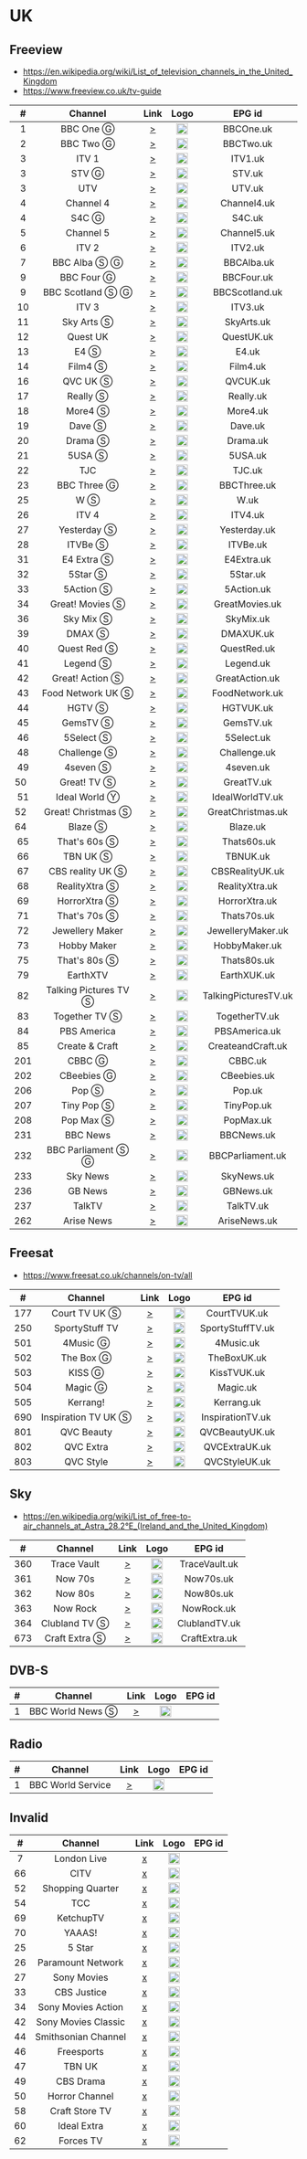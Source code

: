 <h1>UK</h1>

<h2>Freeview</h2>

* https://en.wikipedia.org/wiki/List_of_television_channels_in_the_United_Kingdom
* https://www.freeview.co.uk/tv-guide

| #   | Channel        | Link  | Logo | EPG id |
|:---:|:--------------:|:-----:|:----:|:------:|
| 1   | BBC One Ⓖ | [>](https://vs-hls-push-uk-live.akamaized.net/x=4/i=urn:bbc:pips:service:bbc_one_hd/t=3840/v=pv14/b=5070016/main.m3u8) | <img height="20" src="https://upload.wikimedia.org/wikipedia/commons/thumb/8/8b/BBC_One_logo_2021.svg/640px-BBC_One_logo_2021.svg.png"/> | BBCOne.uk |
| 2   | BBC Two Ⓖ| [>](https://vs-hls-push-uk-live.akamaized.net/x=4/i=urn:bbc:pips:service:bbc_two_hd/pc_hd_abr_v2.m3u8) | <img height="20" src="https://upload.wikimedia.org/wikipedia/commons/thumb/1/15/BBC_Two_logo_2021.svg/640px-BBC_Two_logo_2021.svg.png"/> | BBCTwo.uk |
| 3   | ITV 1 | [>](http://92.114.85.81:8000/play/a00y/index.m3u8) | <img height="20" src="https://upload.wikimedia.org/wikipedia/en/thumb/1/1f/ITV1_logo_%282022%29.svg/640px-ITV1_logo_%282022%29.svg.png"/> | ITV1.uk |
| 3   | STV Ⓖ | [>](https://csm-e-ces1aeuw1live102-083090b15a93b4fdd.tls1.yospace.com/csm/live/139900483.m3u8?yo.l=true&yo.ls=2,3,4,5,6&yo.p=3&yo.oh=Y3NtLWUtc3R2LWViLnRsczEueW9zcGFjZS5jb20=) | <img height="20" src="https://upload.wikimedia.org/wikipedia/en/thumb/8/87/STV_logo_2014.png/631px-STV_logo_2014.png"/> | STV.uk |
| 3   | UTV | [>](http://92.114.85.81:8000/play/a04s/index.m3u8) | <img height="20" src="https://upload.wikimedia.org/wikipedia/commons/thumb/2/23/UTV_2016.svg/640px-UTV_2016.svg.png"/> | UTV.uk |
| 4   | Channel 4 | [>](http://92.114.85.77:8000/play/a0b9) | <img height="20" src="https://upload.wikimedia.org/wikipedia/en/thumb/9/9b/Channel_4_%28On_Demand%29_2023.svg/569px-Channel_4_%28On_Demand%29_2023.svg.png"/> | Channel4.uk |
| 4   | S4C Ⓖ | [>](https://live-uk.s4c-cdn.co.uk/out/v1/a0134f1fd5a2461b9422b574566d4442/live_uk.m3u8) | <img height="20" src="https://i.imgur.com/vrcbnBv.png"/> | S4C.uk |
| 5   | Channel 5 | [>](http://92.114.85.81:8000/play/a01g/index.m3u8) | <img height="20" src="https://upload.wikimedia.org/wikipedia/en/thumb/c/cb/Channel_5_%28UK%29_2016.svg/530px-Channel_5_%28UK%29_2016.svg.png"/> | Channel5.uk |
| 6   | ITV 2 | [>](http://92.114.85.77:8000/play/a041) | <img height="20" src="https://upload.wikimedia.org/wikipedia/en/thumb/d/d8/ITV2_logo_2022.svg/640px-ITV2_logo_2022.svg.png"/> | ITV2.uk |
| 7   | BBC Alba Ⓢ Ⓖ | [>](https://vs-hls-pushb-uk-live.akamaized.net/x=4/i=urn:bbc:pips:service:bbc_alba/pc_hd_abr_v2.m3u8) | <img height="20" src="https://upload.wikimedia.org/wikipedia/commons/thumb/e/e3/BBC_Alba_2021.svg/640px-BBC_Alba_2021.svg.png"/> | BBCAlba.uk |
| 9   | BBC Four Ⓖ | [>](https://vs-hls-pushb-uk-live.akamaized.net/x=4/i=urn:bbc:pips:service:bbc_four_hd/pc_hd_abr_v2.m3u8) | <img height="20" src="https://upload.wikimedia.org/wikipedia/commons/thumb/6/6d/BBC_Four_logo_2021.svg/640px-BBC_Four_logo_2021.svg.png"/> | BBCFour.uk |
| 9   | BBC Scotland Ⓢ Ⓖ | [>](https://vs-hls-pushb-uk-live.akamaized.net/x=4/i=urn:bbc:pips:service:bbc_scotland_hd/pc_hd_abr_v2.m3u8) | <img height="20" src="https://upload.wikimedia.org/wikipedia/commons/thumb/6/66/BBC_Scotland_2021_%28channel%29.svg/640px-BBC_Scotland_2021_%28channel%29.svg.png"/> | BBCScotland.uk |
| 10  | ITV 3 | [>](http://92.114.85.77:8000/play/a04z) | <img height="20" src="https://upload.wikimedia.org/wikipedia/en/thumb/6/67/ITV3_logo_2022.svg/640px-ITV3_logo_2022.svg.png"/> | ITV3.uk |
| 11  | Sky Arts Ⓢ | [>](http://92.114.85.62:8000/play/a00a) | <img height="20" src="https://upload.wikimedia.org/wikipedia/en/9/9c/Sky_Arts_2020.png"/> | SkyArts.uk |
| 12  | Quest UK | [>](http://92.114.85.81:8000/play/a055/index.m3u8) | <img height="20" src="https://i.imgur.com/9IFXXNc.png"/> | QuestUK.uk |
| 13  | E4 Ⓢ | [>](http://92.114.85.81:8000/play/a02c/index.m3u8) | <img height="20" src="https://upload.wikimedia.org/wikipedia/en/thumb/0/06/E4_logo_2018.svg/552px-E4_logo_2018.svg.png"/> | E4.uk |
| 14  | Film4 Ⓢ | [>](http://92.114.85.81:8000/play/a029/index.m3u8) | <img height="20" src="https://upload.wikimedia.org/wikipedia/en/thumb/5/53/Film4_logo_2018.svg/805px-Film4_logo_2018.svg.png"/> | Film4.uk |
| 16  | QVC UK Ⓢ | [>](https://d1txbbj1u9asam.cloudfront.net/live/qvcuk_main_clean/bitrate1.isml/3/prog_index.m3u8) | <img height="20" src="https://i.imgur.com/6TWUVrh.png"/> | QVCUK.uk |
| 17  | Really Ⓢ | [>](http://92.114.85.80:8000/play/a04x) | <img height="20" src="https://i.imgur.com/lY5sFgo.png"/> | Really.uk |
| 18  | More4 Ⓢ | [>](http://92.114.85.81:8000/play/a03p/index.m3u8) | <img height="20" src="https://upload.wikimedia.org/wikipedia/en/thumb/e/e6/More4_logo_2018.svg/1023px-More4_logo_2018.svg.png"/> | More4.uk |
| 19  | Dave Ⓢ | [>](http://92.114.85.81:8000/play/a044/index.m3u8) | <img height="20" src="https://upload.wikimedia.org/wikipedia/commons/thumb/b/b8/Dave_2022.svg/1024px-Dave_2022.svg.png"/> | Dave.uk |
| 20  | Drama Ⓢ | [>](http://92.114.85.81:8000/play/a03z/index.m3u8) | <img height="20" src="https://upload.wikimedia.org/wikipedia/en/thumb/3/3a/Drama_logo_2013.svg/786px-Drama_logo_2013.svg.png"/> | Drama.uk |
| 21  | 5USA Ⓢ | [>](http://92.114.85.81:8000/play/a01a/index.m3u8) | <img height="20" src="https://i.imgur.com/Pi7so2l.png"/> | 5USA.uk |
| 22  | TJC | [>](https://cdn-shop-lc-01.akamaized.net/Content/HLS_HLS/Live/channel(TJCOTT)/index.m3u8) | <img height="20" src="https://i.imgur.com/fk5rEje.png"/> | TJC.uk |
| 23  | BBC Three Ⓖ | [>](https://vs-hls-pushb-uk-live.akamaized.net/x=4/i=urn:bbc:pips:service:bbc_three_hd/t=3840/v=pv14/b=5070016/main.m3u8) | <img height="20" src="https://upload.wikimedia.org/wikipedia/commons/thumb/7/76/BBC_Three_2022.svg/640px-BBC_Three_2022.svg.png"/> | BBCThree.uk |
| 25  | W Ⓢ | [>](http://92.114.85.81:8000/play/a03x/index.m3u8) | <img height="20" src="https://upload.wikimedia.org/wikipedia/commons/thumb/f/fd/W_%28UKTV%29_2022.svg/640px-W_%28UKTV%29_2022.svg.png"/> | W.uk |
| 26  | ITV 4 | [>](http://92.114.85.77:8000/play/a05z) | <img height="20" src="https://upload.wikimedia.org/wikipedia/en/thumb/5/57/ITV4_logo_%282022%29.svg/640px-ITV4_logo_%282022%29.svg.png"/> | ITV4.uk |
| 27  | Yesterday Ⓢ | [>](http://92.114.85.81:8000/play/a03v/index.m3u8) | <img height="20" src="https://upload.wikimedia.org/wikipedia/en/thumb/d/d0/Yesterday_logo_2012.svg/620px-Yesterday_logo_2012.svg.png"/> | Yesterday.uk |
| 28  | ITVBe Ⓢ | [>](http://92.114.85.77:8000/play/a09h) | <img height="20" src="https://upload.wikimedia.org/wikipedia/en/thumb/f/f2/ITVBe_logo_%282022%29.svg/640px-ITVBe_logo_%282022%29.svg.png"/> | ITVBe.uk |
| 31  | E4 Extra Ⓢ | [>](http://92.114.85.81:8000/play/a03r/index.m3u8) | <img height="20" src="https://upload.wikimedia.org/wikipedia/en/thumb/b/b1/E4_Extra_logo_2022.svg/640px-E4_Extra_logo_2022.svg.png"/> | E4Extra.uk |
| 32  | 5Star Ⓢ | [>](http://92.114.85.81:8000/play/a01c/index.m3u8) | <img height="20" src="https://upload.wikimedia.org/wikipedia/commons/thumb/d/dd/5Star_logo_2019.svg/640px-5Star_logo_2019.svg.png"/> | 5Star.uk |
| 33  | 5Action Ⓢ | [>](http://92.114.85.81:8000/play/a01h/index.m3u8) | <img height="20" src="https://upload.wikimedia.org/wikipedia/en/thumb/d/d4/5Action_logo.svg/640px-5Action_logo.svg.png"/> | 5Action.uk |
| 34  | Great! Movies Ⓢ | [>](http://92.114.85.81:8000/play/a00f/index.m3u8) | <img height="20" src="https://upload.wikimedia.org/wikipedia/en/thumb/9/92/Great%21_Movies_logo_2021.svg/640px-Great%21_Movies_logo_2021.svg.png"/> | GreatMovies.uk |
| 36  | Sky Mix Ⓢ | [>](http://92.114.85.79:8000/play/a0c7) | <img height="20" src="https://upload.wikimedia.org/wikipedia/commons/4/44/Sky_Mix_2023_logo.png"/> | SkyMix.uk |
| 39  | DMAX Ⓢ | [>](http://92.114.85.81:8000/play/a03b/index.m3u8) | <img height="20" src="https://i.imgur.com/CDsoyjN.png"/> | DMAXUK.uk |
| 40  | Quest Red Ⓢ | [>](http://92.114.85.81:8000/play/a03d/index.m3u8) | <img height="20" src="https://upload.wikimedia.org/wikipedia/commons/thumb/9/97/Quest_Red_2020.svg/640px-Quest_Red_2020.svg.png"/> | QuestRed.uk |
| 41  | Legend Ⓢ | [>](http://92.114.85.81:8000/play/a01p/index.m3u8) | <img height="20" src="https://upload.wikimedia.org/wikipedia/commons/thumb/5/52/Legend_TV_logo.svg/640px-Legend_TV_logo.svg.png"/> | Legend.uk |
| 42  | Great! Action Ⓢ | [>](http://92.114.85.81:8000/play/a00e/index.m3u8) | <img height="20" src="https://i.imgur.com/O9eiO0I.png"/> | GreatAction.uk |
| 43  | Food Network UK Ⓢ | [>](http://92.114.85.79:8000/play/a0ci) | <img height="20" src="https://upload.wikimedia.org/wikipedia/commons/thumb/0/06/Food_Network_logo.svg/768px-Food_Network_logo.svg.png"/> | FoodNetwork.uk |
| 44  | HGTV Ⓢ | [>](http://92.114.85.81:8000/play/a037/index.m3u8) | <img height="20" src="https://upload.wikimedia.org/wikipedia/commons/thumb/c/c5/HGTV_US_Logo_2015.svg/512px-HGTV_US_Logo_2015.svg.png"/> | HGTVUK.uk |
| 45  | GemsTV Ⓢ | [>](http://57d6b85685bb8.streamlock.net:1935/abrgemporiaukgfx/livestream_360p/index.m3u8) | <img height="20" src="https://i.imgur.com/IR2sTag.png"/> | GemsTV.uk |
| 46  | 5Select Ⓢ | [>](http://92.114.85.81:8000/play/a01d/index.m3u8) | <img height="20" src="https://upload.wikimedia.org/wikipedia/en/thumb/d/da/5Select_logo.svg/1024px-5Select_logo.svg.png"/> | 5Select.uk |
| 48  | Challenge Ⓢ | [>](http://92.114.85.80:8000/play/a03s) | <img height="20" src="https://upload.wikimedia.org/wikipedia/commons/thumb/6/6e/Challenge_%282016-.n.v.%29.png/640px-Challenge_%282016-.n.v.%29.png"/> | Challenge.uk |
| 49  | 4seven Ⓢ | [>](http://92.114.85.80:8000/play/a01a) | <img height="20" src="https://upload.wikimedia.org/wikipedia/en/thumb/5/5e/4seven_logo_2018.svg/568px-4seven_logo_2018.svg.png"/> | 4seven.uk |
| 50  | Great! TV Ⓢ | [>](http://92.114.85.81:8000/play/a00q/index.m3u8) | <img height="20" src="https://upload.wikimedia.org/wikipedia/en/thumb/6/6f/Great%21_TV_logo_2021.svg/640px-Great%21_TV_logo_2021.svg.png"/> | GreatTV.uk |
| 51  | Ideal World Ⓨ | [>](https://www.youtube.com/@IdealWorldTV/live) | <img height="20" src="https://i.imgur.com/su6GH7i.png"/> | IdealWorldTV.uk |
| 52  | Great! Christmas Ⓢ | [>](http://92.114.85.79:8000/play/a06i) | <img height="20" src="https://www.freeview.co.uk/sites/default/files/styles/255_wide/public/2023-09/GREAT-Christmas-logo.png"/> | GreatChristmas.uk |
| 64  | Blaze Ⓢ | [>](http://92.114.85.77:8000/play/a0ak) | <img height="20" src="https://i.imgur.com/6UcPWP9.png"/> | Blaze.uk |
| 65  | That's 60s Ⓢ | [>](http://92.114.85.79:8000/play/a0bq) | <img height="20" src="https://i.imgur.com/MjdQpF2.png"/> | Thats60s.uk |
| 66  | TBN UK Ⓢ | [>](http://92.114.85.79:8000/play/a08g) | <img height="20" src="https://i.imgur.com/9vzEz1b.png"/> | TBNUK.uk |
| 67  | CBS reality UK Ⓢ | [>](http://92.114.85.81:8000/play/a01t/index.m3u8) | <img height="20" src="https://upload.wikimedia.org/wikipedia/commons/8/80/CBS_Reality.png"/> | CBSRealityUK.uk |
| 68  | RealityXtra Ⓢ | [>](http://92.114.85.81:8000/play/a01o/index.m3u8) | <img height="20" src="https://upload.wikimedia.org/wikipedia/en/thumb/3/34/RealityXtra_logo.svg/640px-RealityXtra_logo.svg.png"/> | RealityXtra.uk |
| 69  | HorrorXtra Ⓢ | [>](http://92.114.85.81:8000/play/a01m/index.m3u8) | <img height="20" src="https://i.imgur.com/YSbBSTA.png"/> | HorrorXtra.uk | 
| 71  | That's 70s Ⓢ | [>](http://92.114.85.81:8000/play/a01l/index.m3u8) | <img height="20" src="https://i.imgur.com/vlJFB21.png"/> | Thats70s.uk |
| 72  | Jewellery Maker | [>](https://lo2-1.gemporia.com/abrjewellerymaker/smil:livestream.smil/playlist.m3u8) | <img height="20" src="https://i.imgur.com/O7SdkBh.png"/> | JewelleryMaker.uk |
| 73  | Hobby Maker | [>](https://lo2-1.gemporia.com/abrhobbymakerukgfx/smil:livestreamFullHD.smil/playlist.m3u8) | <img height="20" src="https://i.imgur.com/VWHp5Tl.png"/> | HobbyMaker.uk |
| 75  | That's 80s Ⓢ | [>](http://92.114.85.81:8000/play/a01y/index.m3u8) | <img height="20" src="https://i.imgur.com/nWbgsfP.png"/> | Thats80s.uk |
| 79  | EarthXTV | [>](http://92.114.85.81:8000/play/a04c/index.m3u8) | <img height="20" src="https://i.imgur.com/AvJRFKf.png"/> | EarthXUK.uk |
| 82  | Talking Pictures TV Ⓢ | [>](http://92.114.85.79:8000/play/a0bt) | <img height="20" src="https://i.imgur.com/S1zoIp7.png"/> | TalkingPicturesTV.uk |
| 83  | Together TV Ⓢ | [>](http://92.114.85.80:8000/play/a03r) | <img height="20" src="https://upload.wikimedia.org/wikipedia/en/thumb/c/ce/Together_TV_logo.svg/640px-Together_TV_logo.svg.png"/> | TogetherTV.uk |
| 84  | PBS America | [>](https://pbs-samsunguk.amagi.tv/playlist.m3u8) | <img height="20" src="https://i.imgur.com/J4zE5z9.jpg"/> | PBSAmerica.uk |
| 85  | Create & Craft | [>](https://live-hochanda.simplestreamcdn.com/live2/hochanda/bitrate1.isml/live.m3u8) | <img height="20" src="https://i.imgur.com/n65sk4L.png"/> | CreateandCraft.uk |
| 201  | CBBC Ⓖ | [>](https://vs-hls-pushb-uk-live.akamaized.net/x=4/i=urn:bbc:pips:service:cbbc_hd/t=3840/v=pv14/b=5070016/main.m3u8) | <img height="20" src="https://upload.wikimedia.org/wikipedia/commons/thumb/3/35/CBBC_%282023%29.svg/640px-CBBC_%282023%29.svg.png"/> | CBBC.uk |
| 202 | CBeebies Ⓖ | [>](https://vs-hls-pushb-uk-live.akamaized.net/x=4/i=urn:bbc:pips:service:cbeebies_hd/t=3840/v=pv14/b=5070016/main.m3u8) | <img height="20" src="https://upload.wikimedia.org/wikipedia/commons/thumb/b/b5/CBeebies_2023.svg/640px-CBeebies_2023.svg.png"/> | CBeebies.uk |
| 206 | Pop Ⓢ | [>](http://92.114.85.81:8000/play/a00j/index.m3u8) | <img height="20" src="https://upload.wikimedia.org/wikipedia/en/thumb/3/36/Pop_UK_TV_Logo_%282015%29.svg/640px-Pop_UK_TV_Logo_%282015%29.svg.png"/> | Pop.uk |
| 207 | Tiny Pop Ⓢ | [>](http://92.114.85.81:8000/play/a00i/index.m3u8) | <img height="20" src="https://upload.wikimedia.org/wikipedia/en/thumb/5/5c/Tiny_Pop_logo_2018.svg/640px-Tiny_Pop_logo_2018.svg.png"/> | TinyPop.uk |
| 208 | Pop Max Ⓢ | [>](https://live-sonybebanjo.simplestreamcdn.com/live8/popmax/bitrate1.isml/live.m3u8) | <img height="20" src="https://upload.wikimedia.org/wikipedia/en/thumb/2/2c/Pop_Max_logo_2017.svg/640px-Pop_Max_logo_2017.svg.png"/> | PopMax.uk |
| 231 | BBC News | [>](http://92.114.85.81:8000/play/a00a/index.m3u8) | <img height="20" src="https://upload.wikimedia.org/wikipedia/commons/thumb/a/a2/BBC_News_2022_%28Alt%29.svg/640px-BBC_News_2022_%28Alt%29.svg.png"/> | BBCNews.uk |
| 232 | BBC Parliament Ⓢ Ⓖ | [>](https://vs-hls-pushb-uk-live.akamaized.net/x=4/i=urn:bbc:pips:service:bbc_parliament/pc_hd_abr_v2.m3u8) | <img height="20" src="https://upload.wikimedia.org/wikipedia/commons/thumb/9/99/BBC_Parliament_2022.svg/640px-BBC_Parliament_2022.svg.png"/> | BBCParliament.uk |
| 233 | Sky News  | [>](https://linear021-gb-hls1-prd-ak.cdn.skycdp.com/Content/HLS_001_hd/Live/channel(skynews)/index_mob.m3u8) | <img height="20" src="https://upload.wikimedia.org/wikipedia/en/thumb/5/57/Sky_News_logo.svg/1024px-Sky_News_logo.svg.png"/> | SkyNews.uk |
| 236 | GB News | [>](https://live-gbnews.simplestreamcdn.com/live5/gbnews/bitrate1.isml/manifest.m3u8) | <img height="20" src="https://upload.wikimedia.org/wikipedia/en/thumb/3/35/GB_News_Logo.svg/640px-GB_News_Logo.svg.png"/> | GBNews.uk |
| 237 | TalkTV | [>](https://live-talktv-ssai.simplestreamcdn.com/v1/master/82267e84b9e5053b3fd0ade12cb1a146df74169a/talktv-live/index.m3u8) | <img height="20" src="https://upload.wikimedia.org/wikipedia/en/8/83/TalkTV_logo.png"/> | TalkTV.uk |
| 262 | Arise News | [>](https://liveedge-arisenews.visioncdn.com/live-hls/arisenews/arisenews/arisenews_web/master.m3u8) | <img height="20" src="https://i.imgur.com/B5IXKIb.png"/> | AriseNews.uk |

<h2>Freesat</h2>

* https://www.freesat.co.uk/channels/on-tv/all

| #   | Channel        | Link  | Logo | EPG id |
|:---:|:--------------:|:-----:|:----:|:------:|
| 177 | Court TV UK Ⓢ | [>](http://92.114.85.79:8000/play/a0bb) | <img height="20" src="https://upload.wikimedia.org/wikipedia/en/b/bf/Court_TV_2019.png"/> | CourtTVUK.uk |
| 250 | SportyStuff TV | [>](https://cdn.rtmp1.vodhosting.com/hls/SportyStuffTV.m3u8) | <img height="20" src="https://i.imgur.com/uIgxHSY.png"/> | SportyStuffTV.uk |
| 501 | 4Music Ⓖ | [>](https://csm-e-boxplus.tls1.yospace.com/csm/extlive/boxplus01,boxhits-alldev.m3u8?spotxc1=195996&spotxc2=190878&yo.up=https://boxtv.secure.footprint.net/boxhits/) | <img height="20" src="https://upload.wikimedia.org/wikipedia/en/thumb/4/49/4Music_logo_2018.svg/512px-4Music_logo_2018.svg.png"/> | 4Music.uk |
| 502 | The Box Ⓖ | [>](https://csm-e-boxplus.tls1.yospace.com/csm/extlive/boxplus01,thebox-alldev.m3u8?yo.up=https://boxtv.secure.footprint.net/thebox/) | <img height="20" src="https://i.imgur.com/e1Cf4Li.png"/> | TheBoxUK.uk |
| 503 | KISS Ⓖ | [>](https://csm-e-boxplus.tls1.yospace.com/csm/extlive/boxplus01,kiss-alldev.m3u8?spotxc1=195996&spotxc2=190878&yo.up=https://boxtv.secure.footprint.net/kiss/) | <img height="20" src="https://i.imgur.com/47ZkVhO.png"/> | KissTVUK.uk |
| 504 | Magic Ⓖ | [>](https://csm-e-boxplus.tls1.yospace.com/csm/extlive/boxplus01,magic-alldev.m3u8?yo.up=https%3A%2F%2Fboxtv.secure.footprint.net%2Fmagic%2F&spotxc1=195996&spotxc2=190878) | <img height="20" src="https://i.imgur.com/e1Cf4Li.png"/> | Magic.uk |
| 505 | Kerrang! | [>](https://csm-e-boxplus.tls1.yospace.com/csm/extlive/boxplus01,kerrang-alldev.m3u8?yo.up=http://boxtv-origin-elb.cds1.yospace.com/uploads/kerrang/) | <img height="20" src="https://i.imgur.com/3mwf8Uq.png"/> | Kerrang.uk |
| 690 | Inspiration TV UK Ⓢ | [>](http://92.114.85.77:8000/play/a0am) | <img height="20" src="https://i.imgur.com/iOl02Cs.png"/> | InspirationTV.uk |
| 801 | QVC Beauty  | [>](http://live.qvcuk.simplestreamcdn.com/live/qvcuk_beauty_clean/bitrate1.isml/live.m3u8) | <img height="20" src="https://i.imgur.com/ZBHtqk1.png"/> | QVCBeautyUK.uk |
| 802 | QVC Extra  | [>](https://live-qvcuk.simplestreamcdn.com/live/qvcuk_extra_clean/bitrate1.isml/live.m3u8) | <img height="20" src="https://i.imgur.com/TIe5T9Z.png"/> | QVCExtraUK.uk |
| 803 | QVC Style   | [>](http://live.qvcuk.simplestreamcdn.com/live/qvcuk_style_clean/bitrate1.isml/live.m3u8) | <img height="20" src="https://i.imgur.com/6HZlLL3.png"/> | QVCStyleUK.uk |

<h2>Sky</h2>

* https://en.wikipedia.org/wiki/List_of_free-to-air_channels_at_Astra_28.2°E_(Ireland_and_the_United_Kingdom)

| #   | Channel        | Link  | Logo | EPG id |
|:---:|:--------------:|:-----:|:----:|:------:|
| 360 | Trace Vault | [>](http://92.114.85.79:8000/play/a09n) | <img height="20" src="https://i.imgur.com/fiLUxqe.png"/> | TraceVault.uk |
| 361 | Now 70s | [>](https://lightning-now70s-samsungnz.amagi.tv/playlist.m3u8) | <img height="20" src="https://i.imgur.com/qiCCX5X.png"/> | Now70s.uk |
| 362 | Now 80s | [>](https://lightning-now80s-samsunguk.amagi.tv/playlist.m3u8) | <img height="20" src="https://i.imgur.com/8paz37m.png"/> | Now80s.uk |
| 363 | Now Rock | [>](https://lightning-now90s-samsungnz.amagi.tv/playlist.m3u8) | <img height="20" src="https://upload.wikimedia.org/wikipedia/en/8/89/NOW_Rock_logo.png"/> | NowRock.uk |
| 364 | Clubland TV Ⓢ | [>](http://92.114.85.79:8000/play/a0cx) | <img height="20" src="https://upload.wikimedia.org/wikipedia/commons/thumb/a/a6/Clubland_TV_Logo_2022.svg/640px-Clubland_TV_Logo_2022.svg.png"/> | ClublandTV.uk |
| 673 | Craft Extra Ⓢ | [>](http://92.114.85.79:8000/play/a0df) | <img height="20" src="https://i.imgur.com/9nTFPK3.png"/> | CraftExtra.uk |

<h2>DVB-S</h2>

| #   | Channel        | Link  | Logo | EPG id |
|:---:|:--------------:|:-----:|:----:|:------:|
| 1   | BBC World News Ⓢ  | [>](http://ott-cdn.ucom.am/s24/index.m3u8) | <img height="20" src="https://i.imgur.com/joD38lo.png"/> |

<h2>Radio</h2>

| #   | Channel        | Link  | Logo | EPG id |
|:---:|:--------------:|:-----:|:----:|:------:|
|1    | BBC World Service | [>](http://open.live.bbc.co.uk/mediaselector/5/select/version/2.0/mediaset/http-icy-mp3-a/vpid/bbc_world_service/format/pls.pls) | <img height="20" src="https://i.imgur.com/RYgSSHl.png"/> |

<h2>Invalid</h2>

| #   | Channel        | Link  | Logo | EPG id |
|:---:|:--------------:|:-----:|:----:|:------:|
| 7   | London Live | [x]() | <img height="20" src="https://i.imgur.com/2I8RBhY.png"/> |
| 66  | CITV        | [x]() | <img height="20" src="https://i.imgur.com/EhscUNY.png"/> |
| 52  | Shopping Quarter | [x]() | <img height="20" src=""/> |
| 54  | TCC        | [x]() | <img height="20" src=""/> |
| 69  | KetchupTV   | [x]() | <img height="20" src=""/> |
| 70  | YAAAS!      | [x]() | <img height="20" src=""/> || 10  | Sky Arts    | [x]() | <img height="20" src="https://i.imgur.com/O4wh4UQ.png"/> |
| 25  | 5 Star      | [x]() | <img height="20" src="https://i.imgur.com/80SsGZx.png"/> |
| 26  | Paramount Network | [x]() | <img height="20" src="https://i.imgur.com/ovuJylZ.png"/> |
| 27  | Sony Movies | [x]() | <img height="20" src="https://i.imgur.com/GyhI165.png"/> |
| 33  | CBS Justice | [x]() | <img height="20" src="https://i.imgur.com/4ioiGXt.png"/> |
| 34  | Sony Movies Action | [x]() | <img height="20" src="https://i.imgur.com/39P9c8l.png"/> |
| 42  | Sony Movies Classic | [x]() | <img height="20" src="https://i.imgur.com/H4jdje7.png"/> |
| 44  | Smithsonian Channel | [x]() | <img height="20" src="https://i.imgur.com/rcXVyPW.png"/> |
| 46  | Freesports  | [x]() | <img height="20" src="https://i.imgur.com/W9KvL6o.png"/> |
| 47  | TBN UK      | [x]() | <img height="20" src="https://i.imgur.com/J0Ceory.png"/> |
| 49  | CBS Drama   | [x]() | <img height="20" src="https://i.imgur.com/69fKWg0.png"/> |
| 50  | Horror Channel | [x]() | <img height="20" src="https://i.imgur.com/NZpDDER.png"/> |
| 58  | Craft Store TV | [x]() | <img height="20" src="https://i.imgur.com/QKcj9gS.png"/> |
| 60  | Ideal Extra | [x]() | <img height="20" src="https://i.imgur.com/ewFQPc0.png"/> |
| 62  | Forces TV   | [x]() | <img height="20" src="https://i.imgur.com/CaP67Ra.png"/> |

